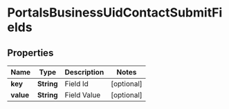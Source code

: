 

# PortalsBusinessUidContactSubmitFields


## Properties

| Name | Type | Description | Notes |
|------------ | ------------- | ------------- | -------------|
|**key** | **String** | Field Id |  [optional] |
|**value** | **String** | Field Value |  [optional] |



